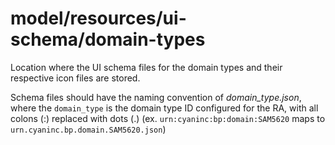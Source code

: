 # model/resources/ui-schema/domain-types

Location where the UI schema files for the domain types and their respective icon files are stored. 

Schema files should have the naming convention of _domain_type.json_, where the `domain_type` is the domain type ID configured for the RA, with all colons (:) replaced with dots (.) (ex. `urn:cyaninc:bp:domain:SAM5620` maps to `urn.cyaninc.bp.domain.SAM5620.json`)